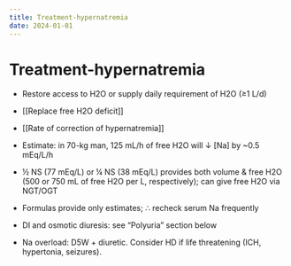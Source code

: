 ```yaml
---
title: Treatment-hypernatremia
date: 2024-01-01
---
```

# Treatment-hypernatremia

* Restore access to H2O or supply daily requirement of H2O (≥1 L/d)

* [[Replace free H2O deficit]] 

* [[Rate of correction of hypernatremia]] 

* Estimate: in 70-kg man, 125 mL/h of free H2O will ↓ [Na] by ~0.5 mEq/L/h

* ½ NS (77 mEq/L) or ¼ NS (38 mEq/L) provides both volume & free H2O (500 or 750 mL of free H2O per L, respectively); can give free H2O via NGT/OGT

* Formulas provide only estimates; ∴ recheck serum Na frequently

* DI and osmotic diuresis: see “Polyuria” section below

* Na overload: D5W + diuretic. Consider HD if life threatening (ICH, hypertonia, seizures).
